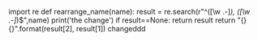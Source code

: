 import re
def rearrange_name(name):
	result = re.search(r"^([\w .-]*), ([\w .-]*)$",name)
	print('the change')	
	if result==None:
		return result
	return "{} {}".format(result[2], result[1])
changeddd
